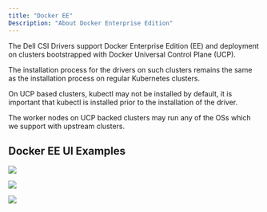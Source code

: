 ```yaml
---
title: "Docker EE"
Description: "About Docker Enterprise Edition" 
---
```


The Dell CSI Drivers support Docker Enterprise Edition (EE) and deployment on clusters bootstrapped with Docker Universal Control Plane (UCP).

The installation process for the drivers on such clusters remains the same as the installation process on regular Kubernetes clusters.

On UCP based clusters, kubectl may not be installed by default, it is important that kubectl is installed prior to the installation of the driver.

The worker nodes on UCP backed clusters may run any of the OSs which we support with upstream clusters.

## Docker EE UI Examples

![](/storage-plugin-docs/images/v2_images/first.png)

![](/storage-plugin-docs/images/v2_images/second.png)

![](/storage-plugin-docs/images/v2_images/third.png)
